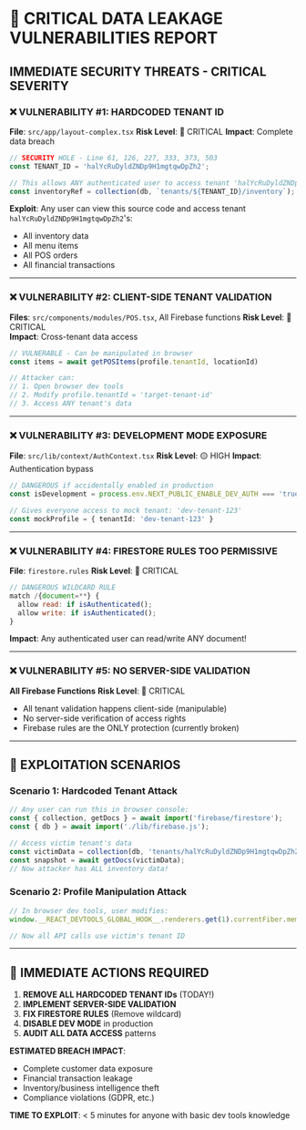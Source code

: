 # 🚨 CRITICAL DATA LEAKAGE VULNERABILITIES REPORT

## IMMEDIATE SECURITY THREATS - CRITICAL SEVERITY

### ❌ **VULNERABILITY #1: HARDCODED TENANT ID**
**File**: `src/app/layout-complex.tsx`
**Risk Level**: 🔴 CRITICAL
**Impact**: Complete data breach

```javascript
// SECURITY HOLE - Line 61, 126, 227, 333, 373, 503
const TENANT_ID = 'halYcRuDyldZNDp9H1mgtqwDpZh2';

// This allows ANY authenticated user to access tenant 'halYcRuDyldZNDp9H1mgtqwDpZh2' data!
const inventoryRef = collection(db, `tenants/${TENANT_ID}/inventory`);
```

**Exploit**: Any user can view this source code and access tenant `halYcRuDyldZNDp9H1mgtqwDpZh2`'s:
- All inventory data
- All menu items  
- All POS orders
- All financial transactions

---

### ❌ **VULNERABILITY #2: CLIENT-SIDE TENANT VALIDATION**
**Files**: `src/components/modules/POS.tsx`, All Firebase functions
**Risk Level**: 🔴 CRITICAL  
**Impact**: Cross-tenant data access

```typescript
// VULNERABLE - Can be manipulated in browser
const items = await getPOSItems(profile.tenantId, locationId)

// Attacker can:
// 1. Open browser dev tools
// 2. Modify profile.tenantId = 'target-tenant-id'  
// 3. Access ANY tenant's data
```

---

### ❌ **VULNERABILITY #3: DEVELOPMENT MODE EXPOSURE**
**File**: `src/lib/context/AuthContext.tsx`
**Risk Level**: 🟡 HIGH
**Impact**: Authentication bypass

```typescript
// DANGEROUS if accidentally enabled in production
const isDevelopment = process.env.NEXT_PUBLIC_ENABLE_DEV_AUTH === 'true'

// Gives everyone access to mock tenant: 'dev-tenant-123'
const mockProfile = { tenantId: 'dev-tenant-123' }
```

---

### ❌ **VULNERABILITY #4: FIRESTORE RULES TOO PERMISSIVE**
**File**: `firestore.rules`
**Risk Level**: 🔴 CRITICAL

```javascript
// DANGEROUS WILDCARD RULE
match /{document=**} {
  allow read: if isAuthenticated();
  allow write: if isAuthenticated();
}
```

**Impact**: Any authenticated user can read/write ANY document!

---

### ❌ **VULNERABILITY #5: NO SERVER-SIDE VALIDATION**
**All Firebase Functions**
**Risk Level**: 🔴 CRITICAL

- All tenant validation happens client-side (manipulable)
- No server-side verification of access rights
- Firebase rules are the ONLY protection (currently broken)

---

## 🎯 EXPLOITATION SCENARIOS

### **Scenario 1: Hardcoded Tenant Attack**
```javascript
// Any user can run this in browser console:
const { collection, getDocs } = await import('firebase/firestore');
const { db } = await import('./lib/firebase.js');

// Access victim tenant's data
const victimData = collection(db, 'tenants/halYcRuDyldZNDp9H1mgtqwDpZh2/inventory');
const snapshot = await getDocs(victimData);
// Now attacker has ALL inventory data!
```

### **Scenario 2: Profile Manipulation Attack**  
```javascript
// In browser dev tools, user modifies:
window.__REACT_DEVTOOLS_GLOBAL_HOOK__.renderers.get(1).currentFiber.memoizedProps.profile.tenantId = 'victim-tenant-id';

// Now all API calls use victim's tenant ID
```

---

## 🚨 IMMEDIATE ACTIONS REQUIRED

1. **REMOVE ALL HARDCODED TENANT IDs** (TODAY!)
2. **IMPLEMENT SERVER-SIDE VALIDATION** 
3. **FIX FIRESTORE RULES** (Remove wildcard)
4. **DISABLE DEV MODE** in production
5. **AUDIT ALL DATA ACCESS** patterns

**ESTIMATED BREACH IMPACT**: 
- Complete customer data exposure
- Financial transaction leakage  
- Inventory/business intelligence theft
- Compliance violations (GDPR, etc.)

**TIME TO EXPLOIT**: < 5 minutes for anyone with basic dev tools knowledge
